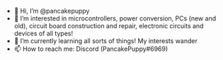 - 👋 Hi, I’m @pancakepuppy
- 👀 I’m interested in microcontrollers, power conversion, PCs (new and old), circuit board construction and repair, electronic circuits and devices of all types!
- 🌱 I’m currently learning all sorts of things! My interests wander
- 📫 How to reach me: Discord (PancakePuppy#6969)

<!---
pancakepuppy/pancakepuppy is a ✨ special ✨ repository because its `README.md` (this file) appears on your GitHub profile.
You can click the Preview link to take a look at your changes.
--->
